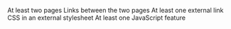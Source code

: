 At least two pages
Links between the two pages
At least one external link
CSS in an external stylesheet
At least one JavaScript feature
